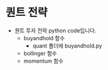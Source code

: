 # 퀀트 전략

- 퀀트 투자 전략 python code입니다. 
    - buyandhold 함수
        - quant 폴더에 buyandhold.py
    - bollinger 함수
    - momentum 함수
